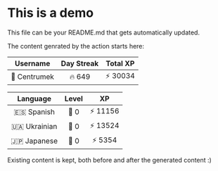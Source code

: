 # This is a demo

This file can be your README.md that gets automatically updated.

The content genrated by the action starts here:

<!--START_SECTION:duolingoStats-->
<!-- Automatically generated with https://github.com/centrumek/duolingo-readme-stats-->

| Username | Day Streak | Total XP |
|:---:|:---:|:---:|
| 👤 Centrumek | 🔥 649 | ⚡ 30034 |

| Language | Level | XP |
|:---:|:---:|:---:|
| 🇪🇸 Spanish | 👑 0 | ⚡ 11156 |
| 🇺🇦 Ukrainian | 👑 0 | ⚡ 13524 |
| 🇯🇵 Japanese | 👑 0 | ⚡ 5354 |

<!--END_SECTION:duolingoStats-->

Existing content is kept, both before and after the generated content :)